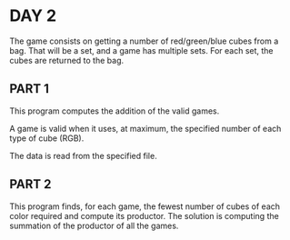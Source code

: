 # DAY 2

The game consists on getting a number of red/green/blue cubes from a bag. That will be a set, and a game has multiple sets. For each set, the cubes are returned to the bag.

## PART 1
This program computes the addition of the valid games.

A game is valid when it uses, at maximum, the specified number of each type of cube (RGB).

The data is read from the specified file.

## PART 2
This program finds, for each game, the fewest number of cubes of each color required and compute its productor. The solution is computing the summation of the productor of all the games.